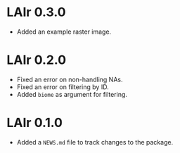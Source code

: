 # LAIr 0.3.0
* Added an example raster image.

# LAIr 0.2.0
* Fixed an error on non-handling NAs.
* Fixed an error on filtering by ID.
* Added `biome` as argument for filtering.

# LAIr 0.1.0

* Added a `NEWS.md` file to track changes to the package.
